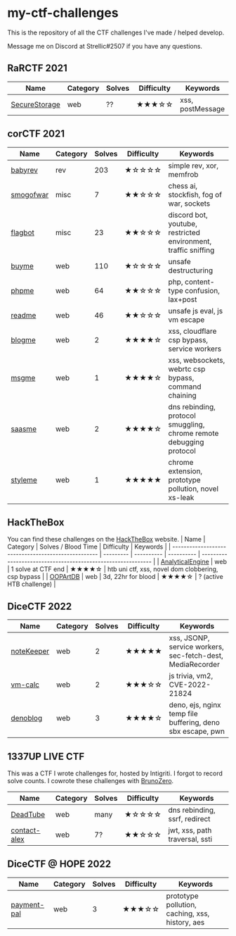 # my-ctf-challenges

This is the repository of all the CTF challenges I've made / helped develop.

Message me on Discord at Strellic#2507 if you have any questions.

## RaRCTF 2021

| Name                                                | Category      | Solves | Difficulty | Keywords                                                     |
| --------------------------------------------------- | --------- | ---------- | ---------- | ------------------------------------------------------------ |
| [SecureStorage](RaRCTF-2021/SecureStorage) | web | ?? | ★★★☆☆ | xss, postMessage |


## corCTF 2021

| Name                                                | Category      | Solves | Difficulty | Keywords                                                     |
| --------------------------------------------------- | --------- | ---------- | ---------- | ------------------------------------------------------------ |
| [babyrev](corCTF-2021/rev/babyrev) | rev | 203 | ★☆☆☆☆ | simple rev, xor, memfrob |
| [smogofwar](corCTF-2021/misc/smogofwar) | misc | 7 | ★★☆☆☆ | chess ai, stockfish, fog of war, sockets |
| [flagbot](corCTF-2021/misc/flagbot) | misc | 23 | ★★☆☆☆ | discord bot, youtube, restricted environment, traffic sniffing |
| [buyme](corCTF-2021/web/buyme) | web | 110 | ★☆☆☆☆ | unsafe destructuring |
| [phpme](corCTF-2021/web/phpme) | web | 64 | ★★☆☆☆ | php, content-type confusion, lax+post |
| [readme](corCTF-2021/web/readme) | web | 46 | ★★☆☆☆ | unsafe js eval, js vm escape |
| [blogme](corCTF-2021/web/blogme) | web | 2 | ★★★★☆ | xss, cloudflare csp bypass, service workers |
| [msgme](corCTF-2021/web/msgme) | web | 1 | ★★★★☆ | xss, websockets, webrtc csp bypass, command chaining |
| [saasme](corCTF-2021/web/saasme) | web | 2 | ★★★★☆ | dns rebinding, protocol smuggling, chrome remote debugging protocol |
| [styleme](corCTF-2021/web/styleme) | web | 1 | ★★★★★ | chrome extension, prototype pollution, novel xs-leak |

## HackTheBox
You can find these challenges on the [HackTheBox](https://www.hackthebox.com/) website.
| Name                                                | Category      | Solves / Blood Time | Difficulty | Keywords                                                     |
| --------------------------------------------------- | --------- | ---------- | ---------- | ------------------------------------------------------------ |
| [AnalyticalEngine](https://app.hackthebox.com/challenges/analyticalengine) | web | 1 solve at CTF end | ★★★★☆ | htb uni ctf, xss, novel dom clobbering, csp bypass |
| [OOPArtDB](https://app.hackthebox.com/challenges/oopartdb) | web | 3d, 22hr for blood | ★★★★☆ | ? (active HTB challenge) |

## DiceCTF 2022

| Name                                                | Category      | Solves | Difficulty | Keywords                                                     |
| --------------------------------------------------- | --------- | ---------- | ---------- | ------------------------------------------------------------ |
| [noteKeeper](DiceCTF-2022/notekeeper) | web | 2 | ★★★★★ | xss, JSONP, service workers, sec-fetch-dest, MediaRecorder |
| [vm-calc](DiceCTF-2022/vm-calc) | web | 2 | ★★★☆☆ | js trivia, vm2, CVE-2022-21824 |
| [denoblog](DiceCTF-2022/denoblog) | web | 3 | ★★★★☆ | deno, ejs, nginx temp file buffering, deno sbx escape, pwn |

## 1337UP LIVE CTF

This was a CTF I wrote challenges for, hosted by Intigriti. I forgot to record solve counts. I cowrote these challenges with [BrunoZero](https://twitter.com/BrunoModificato).

| Name                                                | Category      | Solves | Difficulty | Keywords                                                     |
| --------------------------------------------------- | --------- | ---------- | ---------- | ------------------------------------------------------------ |
| [DeadTube](1337UP-LIVE/DeadTube) | web | many | ★☆☆☆☆ | dns rebinding, ssrf, redirect |
| [contact-alex](1337UP-LIVE/contact-alex) | web | 7? | ★★☆☆☆ | jwt, xss, path traversal, ssti |

## DiceCTF @ HOPE 2022

| Name                                                | Category      | Solves | Difficulty | Keywords                                                     |
| --------------------------------------------------- | --------- | ---------- | ---------- | ------------------------------------------------------------ |
| [payment-pal](DiceCTF-at-HOPE-2022/payment-pal) | web | 3 | ★★★☆☆ | prototype pollution, caching, xss, history, aes |